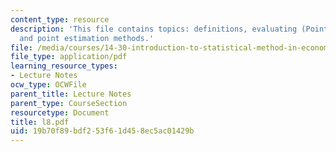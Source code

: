 ```yaml
---
content_type: resource
description: 'This file contains topics: definitions, evaluating (Point) estimators
  and point estimation methods.'
file: /media/courses/14-30-introduction-to-statistical-method-in-economics-spring-2006/19b70f89bdf253f61d458ec5ac01429b_l8.pdf
file_type: application/pdf
learning_resource_types:
- Lecture Notes
ocw_type: OCWFile
parent_title: Lecture Notes
parent_type: CourseSection
resourcetype: Document
title: l8.pdf
uid: 19b70f89-bdf2-53f6-1d45-8ec5ac01429b
---
```

